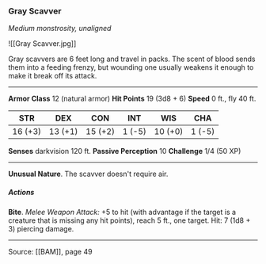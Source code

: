 ### Gray Scavver
_Medium monstrosity, unaligned_

![[Gray Scavver.jpg]]

Gray scavvers are 6 feet long and travel in packs. The scent of blood sends them into a feeding frenzy, but wounding one usually weakens it enough to make it break off its attack.




---

**Armor Class** 12 (natural armor)
**Hit Points** 19 (3d8 + 6)
**Speed** 0 ft., fly 40 ft.

| STR     | DEX     | CON     | INT     | WIS     | CHA     |
|---------|---------|---------|---------|---------|---------|
| 16 (+3) | 13 (+1) | 15 (+2) | 1 (-5) | 10 (+0) | 1 (-5) |

**Senses** darkvision 120 ft.
**Passive Perception** 10
**Challenge** 1/4 (50 XP)

---

**Unusual Nature**. The scavver doesn't require air.

##### Actions
**Bite**. _Melee Weapon Attack:_ +5 to hit (with advantage if the target is a creature that is missing any hit points), reach 5 ft., one target. Hit: 7 (1d8 + 3) piercing damage.


---

Source: [[BAM]], page 49